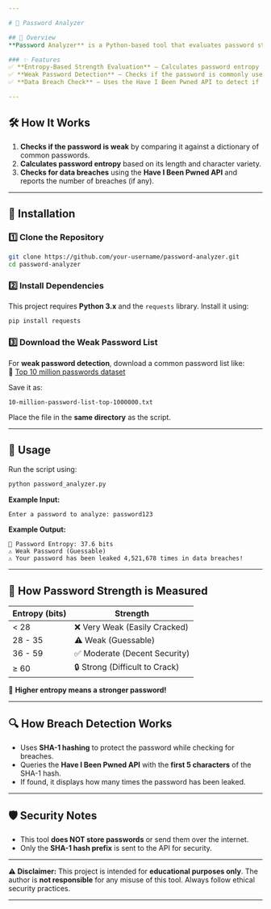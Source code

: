 ```yaml
---

# 🔐 Password Analyzer  

## 📌 Overview  
**Password Analyzer** is a Python-based tool that evaluates password strength using **entropy calculation**, **dictionary-based weak password detection**, and **data breach checks** using the **Have I Been Pwned API**.  

### ✨ Features  
✅ **Entropy-Based Strength Evaluation** – Calculates password entropy and classifies security levels.  
✅ **Weak Password Detection** – Checks if the password is commonly used (from a dictionary file).  
✅ **Data Breach Check** – Uses the Have I Been Pwned API to detect if the password has been leaked and shows **breach count**.  

---
```


## 🛠️ How It Works  
1. **Checks if the password is weak** by comparing it against a dictionary of common passwords.  
2. **Calculates password entropy** based on its length and character variety.  
3. **Checks for data breaches** using the **Have I Been Pwned API** and reports the number of breaches (if any).  

---

## 🚀 Installation  

### 1️⃣ **Clone the Repository**  
```bash
git clone https://github.com/your-username/password-analyzer.git
cd password-analyzer
```

### 2️⃣ **Install Dependencies**  
This project requires **Python 3.x** and the `requests` library. Install it using:  
```bash
pip install requests
```

### 3️⃣ **Download the Weak Password List**  
For **weak password detection**, download a common password list like:  
🔗 [Top 10 million passwords dataset](https://github.com/danielmiessler/SecLists)  

Save it as:  
```plaintext
10-million-password-list-top-1000000.txt
```
Place the file in the **same directory** as the script.

---

## 🏃 Usage  
Run the script using:  
```bash
python password_analyzer.py
```

**Example Input:**  
```plaintext
Enter a password to analyze: password123
```

**Example Output:**  
```plaintext
🔐 Password Entropy: 37.6 bits
⚠️ Weak Password (Guessable)
⚠️ Your password has been leaked 4,521,678 times in data breaches!
```

---

## 🔢 How Password Strength is Measured  

| **Entropy (bits)** | **Strength** |
|--------------------|-------------|
| < 28             | ❌ Very Weak (Easily Cracked) |
| 28 - 35          | ⚠️ Weak (Guessable) |
| 36 - 59          | ✅ Moderate (Decent Security) |
| ≥ 60            | 🔒 Strong (Difficult to Crack) |

🔹 **Higher entropy means a stronger password!**  

---

## 🔍 How Breach Detection Works  
- Uses **SHA-1 hashing** to protect the password while checking for breaches.  
- Queries the **Have I Been Pwned API** with the **first 5 characters** of the SHA-1 hash.  
- If found, it displays how many times the password has been leaked.  

---

## 🛡️ Security Notes  
- This tool **does NOT store passwords** or send them over the internet.  
- Only the **SHA-1 hash prefix** is sent to the API for security.  

---

**⚠️ Disclaimer:** This project is intended for **educational purposes only**. The author is **not responsible** for any misuse of this tool. Always follow ethical security practices.  

---
